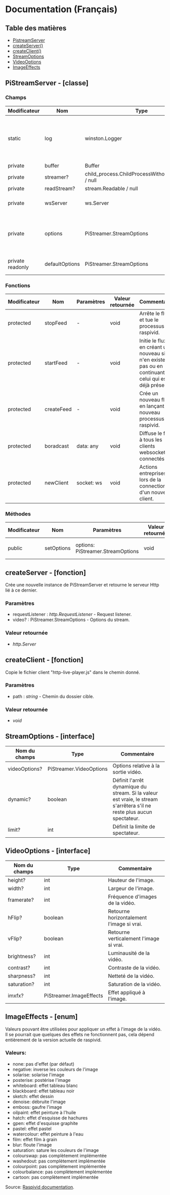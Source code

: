 # Documentation (Français)

##   Table des matières
 - [PistreamServer](#pistreamserver---class)
 - [createServer()](#createserver---function)
 - [createClient()](#createclient---function)
 - [StreamOptions](#streamoptions---interface)
 - [VideoOptions](#videooptions---interface)
 - [ImageEffects](#imageeffects---enum)

## PiStreamServer - [classe]
### Champs
|Modificateur|  Nom | Type | Commentaire |
|--|--|--|--|
|static | log| winston.Logger | Logger static de PiStreamer. Vous pouvez le modifier en donnant un objet winston.Logger.
|private | buffer | Buffer | - |
|private | streamer?|child_process.ChildProcessWithoutNullStreams / null | - |
|private | readStream? | stream.Readable / null| - |
|private | wsServer | ws.Server | Instance de serveur WebSocket.|
|private |options|PiStreamer.StreamOptions|Options du stream, incluant les options vidéo ainsi que d'autres paramètres.|
|private readonly| defaultOptions| PiStreamer.StreamOptions| Valeurs par défaut du stream.|
### Fonctions
|Modificateur|  Nom | Paramètres | Valeur retournée | Commentaire |
|--|--|--|--|--|
|protected|stopFeed|-|void|Arrête le flux et tue le processus raspivid.|
|protected|startFeed|-|void|Initie le flux en créant un nouveau si il n'en existe pas ou en continuant celui qui est déjà présent.|
|protected|createFeed|-|void|Crée un nouveau flux en lançant un nouveau processus raspivid.|
|protected|boradcast|data: any|void|Diffuse le flux à tous les clients websocket connectés.|
|protected|newClient|socket: ws|void|Actions entreprises lors de la connection d'un nouveau client.|

### Méthodes
|Modificateur|  Nom | Paramètres | Valeur retournée |Commentaire |
|--|--|--|--|--|
|public|setOptions|options: PiStreamer.StreamOptions|void|Définit les options du stream.|

## createServer - [fonction]
Crée une nouvelle instance de PiStreamServer et retourne le serveur Http lié à ce dernier.
### Paramètres
- requestListener : *http.RequestListener* - Request listener.
- video? : PiStreamer.StreamOptions - Options du stream.
### Valeur retournée
- *http.Server*

## createClient - [fonction]
Copie le fichier client "http-live-player.js" dans le chemin donné.
### Paramètres
- path : *string* - Chemin du dossier cible.
### Valeur retournée
- *void*

## StreamOptions - [interface]
|Nom du champs| Type | Commentaire |
|--|--|--|
|videoOptions?|PiStreamer.VideoOptions|Options relative à la sortie vidéo.|
|dynamic?|boolean|Définit l'arrêt dynamique du stream. Si la valeur est vraie, le stream s'arrêtera s'il ne reste plus aucun spectateur.|
|limit?|int|Définit la limite de spectateur.|

## VideoOptions - [interface]
|Nom du champs| Type | Commentaire |
|--|--|--|
|height?|int|Hauteur de l'image.|
|width?|int|Largeur de l'image.|
|framerate?|int|Fréquence d'images de la vidéo.|
|hFlip?|boolean|Retourne horizontalement l'image si vrai.|
|vFlip?|boolean|Retourne verticalement l'image si vrai.|
|brightness?|int|Luminausité de la vidéo.|
|contrast?|int|Contraste de la vidéo.|
|sharpness?|int|Netteté de la vidéo.|
|saturation?|int|Saturation de la vidéo.|
|imxfx?|PiStreamer.ImageEffects|Effet appliqué à l'image.|

## ImageEffects - [enum]
Valeurs pouvant être utilisées pour appliquer un effet à l'image de la vidéo. Il se pourrait que quelques des effets ne fonctionnent pas, cela dépend entièrement de la version actuelle de raspivid.
### Valeurs: 
-   none: pas d'effet (par défaut)
-   negative: inverse les couleurs de l'image
-   solarise: solarise l'image
-   posterise: postérise l'image
-   whiteboard: effet tableau blanc
-   blackboard: effet tableau noir
-   sketch: effet dessin
-   denoise: débruite l'image
-   emboss: gaufre l'image
-   oilpaint: effet peinture à l'huile
-   hatch: effet d'esquisse de hachures
-   gpen: effet d'esquisse graphite
-   pastel: effet pastel
-   watercolour: effet peinture à l'eau
-   film: effet film à grain
-   blur: floute l'image
-   saturation: sature les couleurs de l'image
-   colourswap: pas complètement implémentée
-   washedout: pas complètement implémentée
-   colourpoint: pas complètement implémentée
-   colourbalance: pas complètement implémentée
-   cartoon: pas complètement implémentée

Source: [Raspivid documentation](https://www.raspberrypi.org/documentation/raspbian/applications/camera.md).